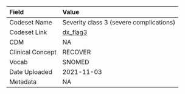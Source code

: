 |Field            |Value                                   |
|:----------------|:---------------------------------------|
|Codeset Name     |Severity class 3 (severe complications) |
|Codeset Link     |[dx_flag3](https://github.com/PEDSnet/Variable-Dictionary/blob/main/conditions/dx_flag3.csv)|
|CDM              |NA                                      |
|Clinical Concept |RECOVER                                 |
|Vocab            |SNOMED                                  |
|Date Uploaded    |2021-11-03                              |
|Metadata         |NA                                      |
